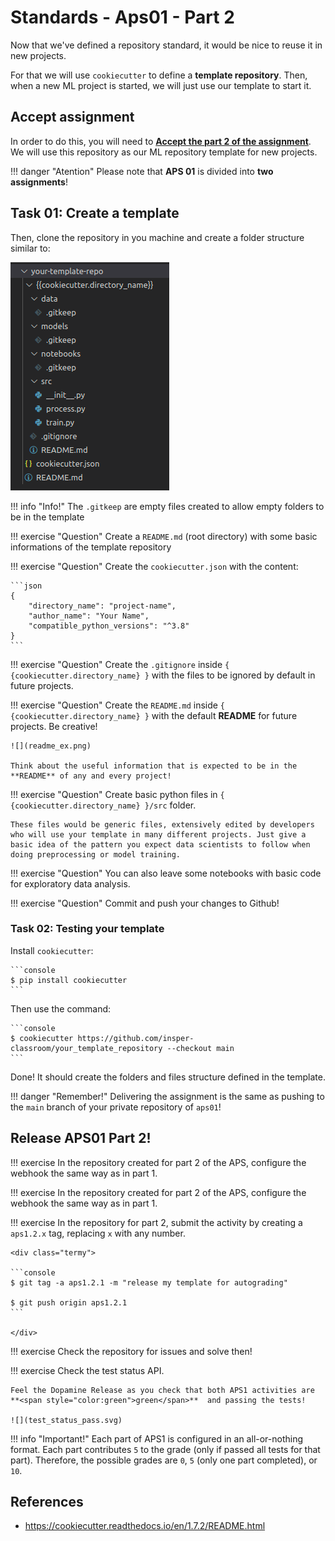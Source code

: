 # Standards - Aps01 - Part 2

Now that we've defined a repository standard, it would be nice to reuse it in new projects.

For that we will use `cookiecutter` to define a **template repository**. Then, when a new ML project is started, we will just use our template to start it.

## Accept assignment

In order to do this, you will need to [**Accept the part 2 of the assignment**](https://classroom.github.com/a/fNFOMYFt). We will use this repository as our ML repository template for new projects.

!!! danger "Atention"
    Please note that **APS 01** is divided into **two assignments**!

## Task 01: Create a template

Then, clone the repository in you machine and create a folder structure similar to:

![](template_folder.png)

!!! info "Info!"
    The `.gitkeep` are empty files created to allow empty folders to be in the template

!!! exercise "Question"
    Create a `README.md` (root directory) with some basic informations of the template repository

!!! exercise "Question"
    Create the `cookiecutter.json` with the content:

    ```json
    {
        "directory_name": "project-name",
        "author_name": "Your Name",
        "compatible_python_versions": "^3.8"
    }
    ```

!!! exercise "Question"
    Create the `.gitignore` inside `{ {cookiecutter.directory_name} }` with the files to be ignored by default in future projects.

!!! exercise "Question"
    Create the `README.md` inside `{ {cookiecutter.directory_name} }` with the default **README** for future projects. Be creative!

    ![](readme_ex.png)

    Think about the useful information that is expected to be in the **README** of any and every project!

!!! exercise "Question"
    Create basic python files in `{ {cookiecutter.directory_name} }/src` folder.

    These files would be generic files, extensively edited by developers who will use your template in many different projects. Just give a basic idea of ​​the pattern you expect data scientists to follow when doing preprocessing or model training.

!!! exercise "Question"
    You can also leave some notebooks with basic code for exploratory data analysis.

!!! exercise "Question"
    Commit and push your changes to Github!


### Task 02: Testing your template

Install `cookiecutter`:

<div class="termy">

    ```console
    $ pip install cookiecutter
    ```

</div>

Then use the command:

<div class="termy">

    ```console
    $ cookiecutter https://github.com/insper-classroom/your_template_repository --checkout main
    ```

</div>

Done! It should create the folders and files structure defined in the template.

!!! danger "Remember!"
    Delivering the assignment is the same as pushing to the `main` branch of your private repository of `aps01`!

## Release APS01 Part 2!

!!! exercise
    In the repository created for part 2 of the APS, configure the webhook the same way as in part 1.


!!! exercise
    In the repository created for part 2 of the APS, configure the webhook the same way as in part 1.

!!! exercise
    In the repository for part 2, submit the activity by creating a `aps1.2.x` tag, replacing `x` with any number.

    <div class="termy">

    ```console
    $ git tag -a aps1.2.1 -m "release my template for autograding"

    $ git push origin aps1.2.1
    ```

    </div>


!!! exercise
    Check the repository for issues and solve then!

!!! exercise
    Check the test status API.
    
    Feel the Dopamine Release as you check that both APS1 activities are **<span style="color:green">green</span>**  and passing the tests!

    ![](test_status_pass.svg)

!!! info "Important!"
    Each part of APS1 is configured in an all-or-nothing format. Each part contributes `5` to the grade (only if passed all tests for that part). Therefore, the possible grades are `0`, `5` (only one part completed), or `10`.

## References
- https://cookiecutter.readthedocs.io/en/1.7.2/README.html